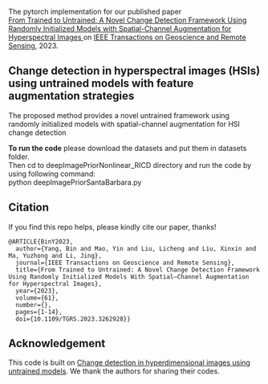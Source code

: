 The pytorch implementation for our published paper  
[From Trained to Untrained: A Novel Change Detection Framework Using Randomly Initialized Models with Spatial-Channel Augmentation for Hyperspectral Images
](https://ieeexplore.ieee.org/document/10086615) on [IEEE Transactions on Geoscience and Remote Sensing](https://ieeexplore.ieee.org/xpl/RecentIssue.jsp?punumber=36), 2023.
 
## Change detection in hyperspectral images (HSIs) using untrained models with feature augmentation strategies

The proposed method provides a novel untrained framework using randomly initialized models with spatial-channel augmentation for HSI change detection

**To run the code** please download the datasets and put them in datasets folder.<br/>
Then cd to deepImagePriorNonlinear_RICD directory and run the code by using following command:  <br/>
python deepImagePriorSantaBarbara.py <br/>
  

## Citation
If you find this repo helps, please kindly cite our paper, thanks!
```[bibtex]
@ARTICLE{BinY2023,
  author={Yang, Bin and Mao, Yin and Liu, Licheng and Liu, Xinxin and Ma, Yuzhong and Li, Jing},
  journal={IEEE Transactions on Geoscience and Remote Sensing}, 
  title={From Trained to Untrained: A Novel Change Detection Framework Using Randomly Initialized Models With Spatial–Channel Augmentation for Hyperspectral Images}, 
  year={2023},
  volume={61},
  number={},
  pages={1-14},
  doi={10.1109/TGRS.2023.3262928}}
```
## Acknowledgement
This code is built on [Change detection in hyperdimensional images using untrained models](https://github.com/sudipansaha/hyperdimensionalCD). We thank the authors for sharing their codes.

